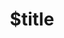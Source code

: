 ---
title: $title
second_title: GroupDocs.Parser for Java API Reference
description: $description
type: docs
weight: $weight
url: /java/$ref/
---
